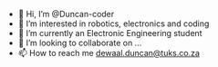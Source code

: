 - 👋 Hi, I’m @Duncan-coder
- 👀 I’m interested in robotics, electronics and coding
- 🌱 I’m currently an Electronic Engineering student
- 💞️ I’m looking to collaborate on ...
- 📫 How to reach me dewaal.duncan@tuks.co.za

<!---
Duncan-coder/Duncan-coder is a ✨ special ✨ repository because its `README.md` (this file) appears on your GitHub profile.
You can click the Preview link to take a look at your changes.
--->
